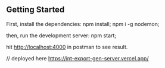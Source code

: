 
## Getting Started

First, install the dependencies:
npm install;
npm i -g nodemon;


then, run the development server:
npm start;


hit [http://localhost:4000](http://localhost:4000) in postman to see result.



// deployed here
 https://int-export-gen-server.vercel.app/
